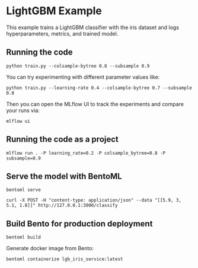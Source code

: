 # LightGBM Example

This example trains a LightGBM classifier with the iris dataset and logs hyperparameters, metrics, and trained model.


## Running the code

```
python train.py --colsample-bytree 0.8 --subsample 0.9
```
You can try experimenting with different parameter values like:
```
python train.py --learning-rate 0.4 --colsample-bytree 0.7 --subsample 0.8
```

Then you can open the MLflow UI to track the experiments and compare your runs via:
```
mlflow ui
```

## Running the code as a project

```
mlflow run . -P learning_rate=0.2 -P colsample_bytree=0.8 -P subsample=0.9
```

## Serve the model with BentoML

```
bentoml serve
```

```
curl -X POST -H "content-type: application/json" --data "[[5.9, 3, 5.1, 1.8]]" http://127.0.0.1:3000/classify
```

## Build Bento for production deployment

```
bentoml build
```

Generate docker image from Bento:
```
bentoml containerize lgb_iris_service:latest
```